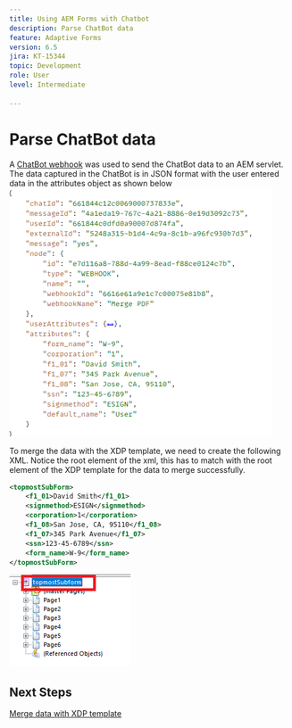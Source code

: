 ```yaml
---
title: Using AEM Forms with Chatbot
description: Parse ChatBot data
feature: Adaptive Forms
version: 6.5
jira: KT-15344
topic: Development
role: User
level: Intermediate

---
```

# Parse ChatBot data

A [ChatBot webhook](https://www.chatbot.com/help/webhooks/what-are-webhooks/) was used to send the ChatBot data to an AEM servlet.
The data captured in the ChatBot is in JSON format with the user entered data in the attributes object as shown below
![chatbot-data](assets/chat-bot-data.png)

To merge the data with the XDP template, we need to create the following XML. Notice the root element of the xml, this has to match with the root element of the XDP template for the data to merge successfully.


```xml
<topmostSubForm>
    <f1_01>David Smith</f1_01>
    <signmethod>ESIGN</signmethod>
    <corporation>1</corporation>
    <f1_08>San Jose, CA, 95110</f1_08>
    <f1_07>345 Park Avenue</f1_07>
    <ssn>123-45-6789</ssn>
    <form_name>W-9</form_name>
</topmostSubForm>

```

![xdp-template](assets/xdp-template.png)

## Next Steps

[Merge data with XDP template](./merge-data-with-template.md)



